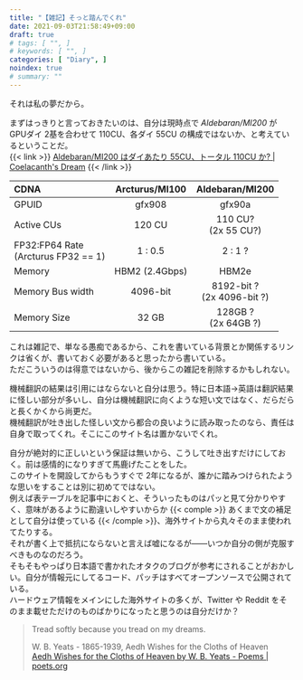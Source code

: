 ```yaml
---
title: "【雑記】そっと踏んでくれ"
date: 2021-09-03T21:58:49+09:00
draft: true
# tags: [ "", ]
# keywords: [ "", ]
categories: [ "Diary", ]
noindex: true
# summary: ""
---
```


それは私の夢だから。  

まずはっきりと言っておきたいのは、自分は現時点で *Aldebaran/MI200* が GPUダイ 2基を合わせて 110CU、各ダイ 55CU の構成ではないか、と考えているということだ。  
{{< link >}} [Aldebaran/MI200 はダイあたり 55CU、トータル 110CU か? | Coelacanth's Dream](/posts/2021/09/01/aldebaran-gfx90a-cu/) {{< /link >}}

| CDNA | Arcturus/MI100 | Aldebaran/MI200 |
| :-- | :--: | :--: |
| GPUID | gfx908 | gfx90a |
| Active CUs | 120 CU | 110 CU?<br> (2x 55 CU?) |
| FP32:FP64 Rate <br> (Arcturus FP32 == 1) | 1 : 0.5 | 2 : 1 ? |
| Memory | HBM2 (2.4Gbps) | HBM2e |
| Memory Bus width | 4096-bit | 8192-bit ? <br> (2x 4096-bit ?) |
| Memory Size | 32 GB | 128GB ? <br> (2x 64GB ?) |

これは雑記で、単なる愚痴であるから、これを書いている背景とか関係するリンクは省くが、書いておく必要があると思ったから書いている。  
ただこういうのは得意ではないから、後からこの雑記を削除するかもしれない。  

機械翻訳の結果は引用にはならないと自分は思う。特に日本語->英語は翻訳結果に怪しい部分が多いし、自分は機械翻訳に向くような短い文ではなく、だらだらと長くかくから尚更だ。  
機械翻訳が吐き出した怪しい文から都合の良いように読み取ったのなら、責任は自身で取ってくれ。そこにこのサイト名は置かないでくれ。  

自分が絶対的に正しいという保証は無いから、こうして吐き出すだけにしておく。前は感情的になりすぎて馬鹿げたことをした。  
このサイトを開設してからもうすぐで 2年になるが、誰かに踏みつけられたような思いをすることは別に初めてではない。  
例えば表テーブルを記事中におくと、そういったものはパッと見て分かりやすく、意味があるように勘違いしやすいからか {{< comple >}} あくまで文の補足として自分は使っている {{< /comple >}}、海外サイトから丸々そのまま使われてたりする。  
それが書く上で抵抗にならないと言えば嘘になるが――いつか自分の側が克服すべきものなのだろう。  
そもそもやっぱり日本語で書かれたオタクのブログが参考にされることがおかしい。自分が情報元にしてるコード、パッチはすべてオープンソースで公開されている。  
ハードウェア情報をメインにした海外サイトの多くが、Twitter や Reddit をそのまま載せただけのものばかりになったと思うのは自分だけか？

 > Tread softly because you tread on my dreams.
 >
 > W. B. Yeats - 1865-1939, Aedh Wishes for the Cloths of Heaven  
 > [Aedh Wishes for the Cloths of Heaven by W. B. Yeats - Poems | poets.org](https://poets.org/poem/aedh-wishes-cloths-heaven)
